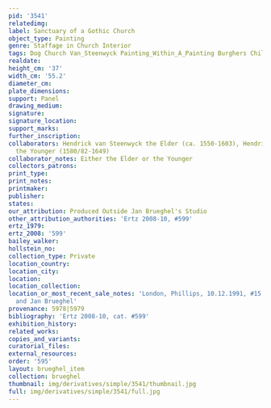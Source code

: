 ```yaml
---
pid: '3541'
relatedimg: 
label: Sanctuary of a Gothic Church
object_type: Painting
genre: Staffage in Church Interior
tags: Dog Church Van_Steenwyck Painting_Within_A_Painting Burghers Children Interior_Scene
realdate: 
height_cm: '37'
width_cm: '55.2'
diameter_cm: 
plate_dimensions: 
support: Panel
drawing_medium: 
signature: 
signature_location: 
support_marks: 
further_inscription: 
collaborators: Hendrick van Steenwyck the Elder (ca. 1550-1603), Hendrick van Steenwyck
  the Younger (1580/82-1649)
collaborator_notes: Either the Elder or the Younger
collectors_patrons: 
print_type: 
print_notes: 
printmaker: 
publisher: 
states: 
our_attribution: Produced Outside Jan Brueghel's Studio
other_attribution_authorities: 'Ertz 2008-10, #599'
ertz_1979: 
ertz_2008: '599'
bailey_walker: 
hollstein_no: 
collection_type: Private
location_country: 
location_city: 
location: 
location_collection: 
location_or_most_recent_sale_notes: 'London, Phillips, 10.12.1991, #15 as Frans Francken
  and Jan Brueghel'
provenance: 5978|5979
bibliography: 'Ertz 2008-10, cat. #599'
exhibition_history: 
related_works: 
copies_and_variants: 
curatorial_files: 
external_resources: 
order: '595'
layout: brueghel_item
collection: brueghel
thumbnail: img/derivatives/simple/3541/thumbnail.jpg
full: img/derivatives/simple/3541/full.jpg
---
```

